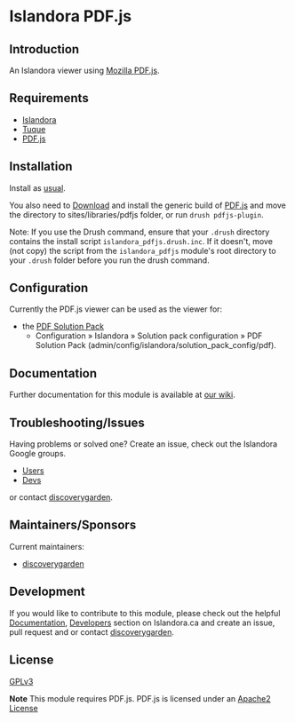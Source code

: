 # Islandora PDF.js

## Introduction

An Islandora viewer using [Mozilla PDF.js](http://mozilla.github.io/pdf.js/).

## Requirements

* [Islandora](https://github.com/islandora/islandora)
* [Tuque](https://github.com/islandora/tuque)
* [PDF.js](http://mozilla.github.io/pdf.js/)

## Installation

Install as
[usual](https://www.drupal.org/docs/8/extending-drupal-8/installing-drupal-8-modules).

You also need to
[Download](http://mozilla.github.io/pdf.js/getting_started/#download) and
install the generic build of [PDF.js](http://mozilla.github.io/pdf.js) and
move the directory to sites/libraries/pdfjs folder, or run
`drush pdfjs-plugin`. 

Note: If you use the Drush command, ensure that your `.drush` directory contains
the install script `islandora_pdfjs.drush.inc`. If it doesn't, move (not copy)
the script from the `islandora_pdfjs` module's root directory to your `.drush`
folder before you run the drush command.

## Configuration

Currently the PDF.js viewer can be used as the viewer for:

* the [PDF Solution Pack](https://github.com/discoverygarden/islandora_pdf)
  * Configuration » Islandora » Solution pack configuration » PDF Solution Pack
    (admin/config/islandora/solution_pack_config/pdf).

## Documentation

Further documentation for this module is available at [our
wiki](https://wiki.duraspace.org/display/ISLANDORA/Islandora+PDF.js).

## Troubleshooting/Issues

Having problems or solved one? Create an issue, check out the Islandora Google
groups.

* [Users](https://groups.google.com/forum/?hl=en&fromgroups#!forum/islandora)
* [Devs](https://groups.google.com/forum/?hl=en&fromgroups#!forum/islandora-dev)

or contact [discoverygarden](http://support.discoverygarden.ca).

## Maintainers/Sponsors

Current maintainers:

* [discoverygarden](http://www.discoverygarden.ca)

## Development

If you would like to contribute to this module, please check out the helpful
[Documentation](https://github.com/Islandora/islandora/wiki#wiki-documentation-for-developers),
[Developers](http://islandora.ca/developers) section on Islandora.ca and create
an issue, pull request and or contact
[discoverygarden](http://support.discoverygarden.ca).

## License

[GPLv3](http://www.gnu.org/licenses/gpl-3.0.txt)

**Note** This module requires PDF.js. PDF.js is licensed under an [Apache2
License](https://github.com/mozilla/pdf.js/blob/master/LICENSE)
